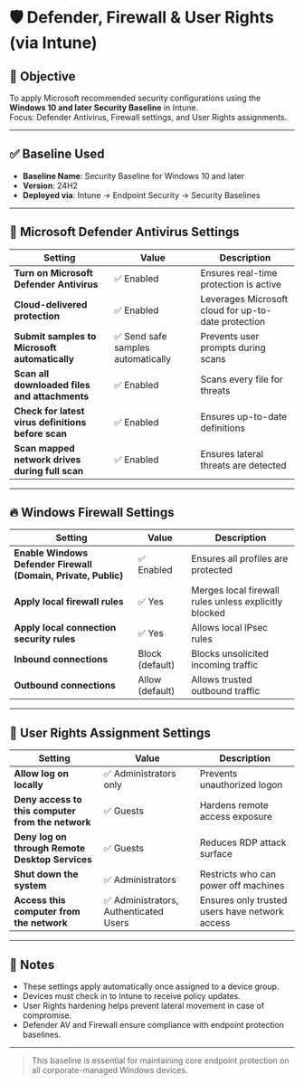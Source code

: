 
# 🛡️ Defender, Firewall & User Rights (via Intune)

## 🎯 Objective
To apply Microsoft recommended security configurations using the **Windows 10 and later Security Baseline** in Intune.  
Focus: Defender Antivirus, Firewall settings, and User Rights assignments.

---

## ✅ Baseline Used

- **Baseline Name**: Security Baseline for Windows 10 and later
- **Version**: 24H2
- **Deployed via**: Intune → Endpoint Security → Security Baselines

---

## 🦠 Microsoft Defender Antivirus Settings

| Setting | Value | Description |
|--------|-------|-------------|
| **Turn on Microsoft Defender Antivirus** | ✅ Enabled | Ensures real-time protection is active |
| **Cloud-delivered protection** | ✅ Enabled | Leverages Microsoft cloud for up-to-date protection |
| **Submit samples to Microsoft automatically** | ✅ Send safe samples automatically | Prevents user prompts during scans |
| **Scan all downloaded files and attachments** | ✅ Enabled | Scans every file for threats |
| **Check for latest virus definitions before scan** | ✅ Enabled | Ensures up-to-date definitions |
| **Scan mapped network drives during full scan** | ✅ Enabled | Ensures lateral threats are detected |

---

## 🔥 Windows Firewall Settings

| Setting | Value | Description |
|--------|-------|-------------|
| **Enable Windows Defender Firewall (Domain, Private, Public)** | ✅ Enabled | Ensures all profiles are protected |
| **Apply local firewall rules** | ✅ Yes | Merges local firewall rules unless explicitly blocked |
| **Apply local connection security rules** | ✅ Yes | Allows local IPsec rules |
| **Inbound connections** | Block (default) | Blocks unsolicited incoming traffic |
| **Outbound connections** | Allow (default) | Allows trusted outbound traffic |

---

## 👤 User Rights Assignment Settings

| Setting | Value | Description |
|--------|-------|-------------|
| **Allow log on locally** | ✅ Administrators only | Prevents unauthorized logon |
| **Deny access to this computer from the network** | ✅ Guests | Hardens remote access exposure |
| **Deny log on through Remote Desktop Services** | ✅ Guests | Reduces RDP attack surface |
| **Shut down the system** | ✅ Administrators | Restricts who can power off machines |
| **Access this computer from the network** | ✅ Administrators, Authenticated Users | Ensures only trusted users have network access |

---

## 🧠 Notes

- These settings apply automatically once assigned to a device group.
- Devices must check in to Intune to receive policy updates.
- User Rights hardening helps prevent lateral movement in case of compromise.
- Defender AV and Firewall ensure compliance with endpoint protection baselines.

---

> This baseline is essential for maintaining core endpoint protection on all corporate-managed Windows devices.
